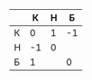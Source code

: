 
|     | К   | Н   | Б   |
| --- | --- | --- | --- |
| К   | 0   | 1   | -1  |
| Н   | -1  | 0   |     |
| Б   | 1   |     | 0   |
